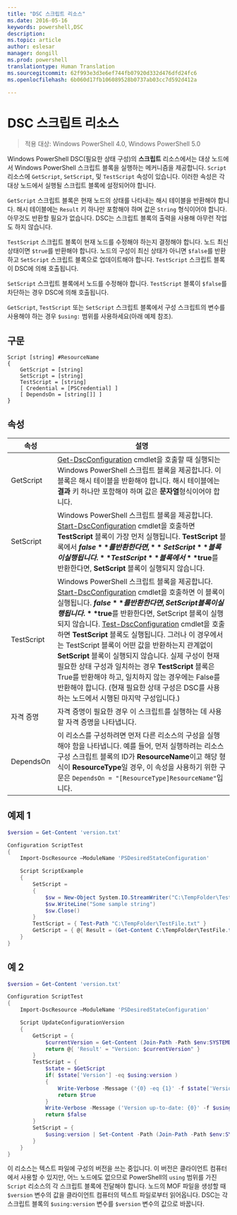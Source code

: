 ```yaml
---
title: "DSC 스크립트 리소스"
ms.date: 2016-05-16
keywords: powershell,DSC
description: 
ms.topic: article
author: eslesar
manager: dongill
ms.prod: powershell
translationtype: Human Translation
ms.sourcegitcommit: 62f993e3d3e6ef744fb07920d332d476dfd24fc6
ms.openlocfilehash: 6b060d17fb106089528b0737ab03cc7d592d412a

---
```


# DSC 스크립트 리소스

 
> 적용 대상: Windows PowerShell 4.0, Windows PowerShell 5.0

Windows PowerShell DSC(필요한 상태 구성)의 **스크립트** 리소스에서는 대상 노드에서 Windows PowerShell 스크립트 블록을 실행하는 메커니즘을 제공합니다. `Script` 리소스에 `GetScript`, `SetScript`, 및 `TestScript` 속성이 있습니다. 이러한 속성은 각 대상 노드에서 실행될 스크립트 블록에 설정되어야 합니다. 

`GetScript` 스크립트 블록은 현재 노드의 상태를 나타내는 해시 테이블을 반환해야 합니다. 해시 테이블에는 `Result` 키 하나만 포함해야 하며 값은 `String` 형식이어야 합니다. 아무것도 반환할 필요가 없습니다. DSC는 스크립트 블록의 출력을 사용해 아무런 작업도 하지 않습니다.

`TestScript` 스크립트 블록이 현재 노드를 수정해야 하는지 결정해야 합니다. 노드 최신 상태이면 `$true`를 반환해야 합니다. 노드의 구성이 최신 상태가 아니면 `$false`를 반환하고 `SetScript` 스크립트 블록으로 업데이트해야 합니다. `TestScript` 스크립트 블록이 DSC에 의해 호출됩니다.

`SetScript` 스크립트 블록에서 노드를 수정해야 합니다. `TestScript` 블록이 `$false`를 차단하는 경우 DSC에 의해 호출됩니다.

`GetScript`, `TestScript` 또는 `SetScript` 스크립트 블록에서 구성 스크립트의 변수를 사용해야 하는 경우 `$using:` 범위를 사용하세요(아래 예제 참조).


## 구문

```
Script [string] #ResourceName
{
    GetScript = [string]
    SetScript = [string]
    TestScript = [string]
    [ Credential = [PSCredential] ]
    [ DependsOn = [string[]] ]
}
```

## 속성

|  속성  |  설명   | 
|---|---| 
| GetScript| [Get-DscConfiguration](https://technet.microsoft.com/en-us/library/dn407379.aspx) cmdlet을 호출할 때 실행되는 Windows PowerShell 스크립트 블록을 제공합니다. 이 블록은 해시 테이블을 반환해야 합니다. 해시 테이블에는 **결과** 키 하나만 포함해야 하며 값은 **문자열**형식이어야 합니다.| 
| SetScript| Windows PowerShell 스크립트 블록을 제공합니다. [Start-DscConfiguration](https://technet.microsoft.com/en-us/library/dn521623.aspx) cmdlet을 호출하면 **TestScript** 블록이 가장 먼저 실행됩니다. **TestScript** 블록에서 **$false**를 반환한다면, **SetScript** 블록이 실행됩니다. **TestScript** 블록에서 **$true**를 반환한다면, **SetScript** 블록이 실행되지 않습니다.| 
| TestScript| Windows PowerShell 스크립트 블록을 제공합니다. [Start-DscConfiguration](https://technet.microsoft.com/en-us/library/dn521623.aspx) cmdlet을 호출하면 이 블록이 실행됩니다. **$false**를 반환한다면, SetScript 블록이 실행됩니다. **$true**를 반환한다면, SetScript 블록이 실행되지 않습니다. [Test-DscConfiguration](https://technet.microsoft.com/en-us/library/dn407382.aspx) cmdlet을 호출하면 **TestScript** 블록도 실행됩니다. 그러나 이 경우에서는 TestScript 블록이 어떤 값을 반환하는지 관계없이 **SetScript** 블록이 실행되지 않습니다. 실제 구성이 현재 필요한 상태 구성과 일치하는 경우 **TestScript** 블록은 True를 반환해야 하고, 일치하지 않는 경우에는 False를 반환해야 합니다. (현재 필요한 상태 구성은 DSC를 사용하는 노드에서 시행된 마지막 구성입니다.)| 
| 자격 증명| 자격 증명이 필요한 경우 이 스크립트를 실행하는 데 사용할 자격 증명을 나타냅니다.| 
| DependsOn| 이 리소스를 구성하려면 먼저 다른 리소스의 구성을 실행해야 함을 나타냅니다. 예를 들어, 먼저 실행하려는 리소스 구성 스크립트 블록의 ID가 **ResourceName**이고 해당 형식이 **ResourceType**일 경우, 이 속성을 사용하기 위한 구문은 `DependsOn = "[ResourceType]ResourceName"`입니다.

## 예제 1
```powershell
$version = Get-Content 'version.txt'

Configuration ScriptTest
{
    Import-DscResource –ModuleName 'PSDesiredStateConfiguration'

    Script ScriptExample
    {
        SetScript = 
        { 
            $sw = New-Object System.IO.StreamWriter("C:\TempFolder\TestFile.txt")
            $sw.WriteLine("Some sample string")
            $sw.Close()
        }
        TestScript = { Test-Path "C:\TempFolder\TestFile.txt" }
        GetScript = { @{ Result = (Get-Content C:\TempFolder\TestFile.txt) } }          
    }
}
```

## 예 2
```powershell
$version = Get-Content 'version.txt'

Configuration ScriptTest
{
    Import-DscResource –ModuleName 'PSDesiredStateConfiguration'

    Script UpdateConfigurationVersion
    {
        GetScript = { 
            $currentVersion = Get-Content (Join-Path -Path $env:SYSTEMDRIVE -ChildPath 'version.txt')
            return @{ 'Result' = "Version: $currentVersion" }
        }          
        TestScript = { 
            $state = $GetScript
            if( $state['Version'] -eq $using:version )
            {
                Write-Verbose -Message ('{0} -eq {1}' -f $state['Version'],$using:version)
                return $true
            }
            Write-Verbose -Message ('Version up-to-date: {0}' -f $using:version)
            return $false
        }
        SetScript = { 
            $using:version | Set-Content -Path (Join-Path -Path $env:SYSTEMDRIVE -ChildPath 'version.txt')
        }
    }
}
```

이 리소스는 텍스트 파일에 구성의 버전을 쓰는 중입니다. 이 버전은 클라이언트 컴퓨터에서 사용할 수 있지만, 어느 노드에도 없으므로 PowerShell의 `using` 범위를 가진 `Script` 리소스의 각 스크립트 블록에 전달해야 합니다. 노드의 MOF 파일을 생성할 때 `$version` 변수의 값을 클라이언트 컴퓨터의 텍스트 파일로부터 읽어옵니다. DSC는 각 스크립트 블록의 `$using:version` 변수를 `$version` 변수의 값으로 바꿉니다.




<!--HONumber=Sep16_HO3-->


